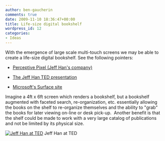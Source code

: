 ```yaml
---
author: ben-gaucherin
comments: true
date: 2009-11-10 18:36:47+00:00
title: Life-size digital bookshelf
wordpress_id: 12
categories:
- Ideas
---
```


With the emergence of large scale multi-touch screens we may be able to create a life-size digital bookshelf.  See the following pointers:

* [Perceptive Pixel (Jeff Han's company)](http://www.perceptivepixel.com)

* [The Jeff Han TED presentation](http://www.ted.com/talks/jeff_han_demos_his_breakthrough_touchscreen.html)

* [Microsoft's Surface site](http://www.microsoft.com/surface/)

Imagine a 4ft x 6ft screen which renders a bookshelf, but a bookshelf augmented with faceted search, re-organization, etc. essentially allowing the books on the shelf to re-organize themselves and the ability to "grab" the books for later viewing on-line or desk pick-up.  Another benefit is that the shelf could be made to work with a very large catalog of publications and not be limited by its physical size.

[![Jeff Han at TED](http://therawfeed.com/pix/jeff_han_at_ted.jpg)](http://therawfeed.com/pix/jeff_han_at_ted.jpg)
Jeff Han at TED
